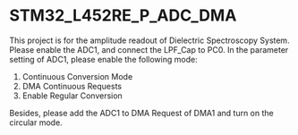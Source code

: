 # STM32_L452RE_P_ADC_DMA

This project is for the amplitude readout of Dielectric Spectroscopy System.
Please enable the ADC1, and connect the LPF_Cap to PC0.
In the parameter setting of ADC1, please enable the following mode: 
1. Continuous Conversion Mode
2. DMA Continuous Requests
3. Enable Regular Conversion

Besides, please add the ADC1 to DMA Request of DMA1 and turn on the circular mode.
